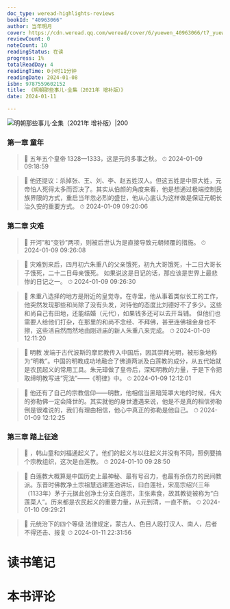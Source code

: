 ```yaml
---
doc_type: weread-highlights-reviews
bookId: "40963066"
author: 当年明月
cover: https://cdn.weread.qq.com/weread/cover/6/yuewen_40963066/t7_yuewen_409630661678700087.jpg
reviewCount: 0
noteCount: 10
readingStatus: 在读
progress: 1%
totalReadDay: 4
readingTime: 0小时11分钟
readingDate: 2024-01-08
isbn: 9787559602152
title: 《明朝那些事儿·全集（2021年 增补版）》
date: 2024-01-11

---
```


![ 明朝那些事儿·全集（2021年 增补版）|200](https://cdn.weread.qq.com/weread/cover/6/yuewen_40963066/t7_yuewen_409630661678700087.jpg)


### 第一章 童年

> 📌 五年五个皇帝
1328—1333，这是元的多事之秋。 
> ⏱ 2024-01-09 09:18:59 

> 📌 他还提议：杀掉张、王、刘、李、赵五姓汉人。但这五姓是中原大姓，元帝怕人死得太多而否决了。其实从伯颜的角度来看，他是想通过极端控制民族界限的方式，重启当年忽必烈的盛世，他从心底认为这样做是保证元朝长治久安的重要方式。 
> ⏱ 2024-01-09 09:20:06 

### 第二章 灾难

> 📌 开河”和“变钞”两项，则被后世认为是直接导致元朝倾覆的措施。 
> ⏱ 2024-01-09 09:26:08 

> 📌 灾难到来后，四月初六朱重八的父亲饿死，初九大哥饿死，十二日大哥长子饿死，二十二日母亲饿死。
如果说这是日记的话，那应该是世界上最悲惨的日记之一。 
> ⏱ 2024-01-09 09:26:30 

> 📌 朱重八选择的地方是附近的皇觉寺。在寺里，他从事着类似长工的工作，他突然发现那些和尚除了没有头发，对待他的态度比刘德好不了多少。这些和尚自己有田地，还能结婚（元代），如果钱多还可以去开当铺。
但他们也需要人给他们打杂，在那里的和尚不念经、不拜佛，甚至连佛祖金身也不擦，这些活自然而然地由刚进庙的新人朱重八来完成。 
> ⏱ 2024-01-09 12:11:20 

> 📌 明教
发端于古代波斯的摩尼教传入中国后，因其崇拜光明，被形象地称为“明教”。中国的明教成功地融合了佛道两派及白莲教的成分，从五代始就是农民起义的常用工具。朱元璋做了皇帝后，深知明教的力量，于是下令把取缔明教写进“宪法”——《明律》中。 
> ⏱ 2024-01-09 12:12:01 

> 📌 他还有了自己的宗教信仰——明教，他相信当黑暗笼罩大地的时候，伟大的弥勒佛一定会降世的。其实就他的身世遭遇来说，他是不是真的相信弥勒倒是很难说的，我们有理由相信，他心中真正的弥勒是他自己。 
> ⏱ 2024-01-09 12:12:25 

### 第三章 踏上征途

> 📌 ，韩山童和刘福通起义了。他们的起义与以往起义并没有不同，照例要搞个宗教组织，这次是白莲教。 
> ⏱ 2024-01-10 09:28:50 

> 📌 白莲教大概算是中国历史上最神秘、最有号召力，也最有杀伤力的民间教派。东晋时佛教净土宗祖慧远建莲池讲坛，曰白莲社，宋高宗绍兴三年（1133年）茅子元据此创净土分支白莲宗，主张素食，故其教徒被称为“白莲菜人”。历来都是农民起义的重要力量，从元到清，一直不断。 
> ⏱ 2024-01-10 09:29:21 

> 📌 元统治下的四个等级
法律规定，蒙古人、色目人殴打汉人、南人，后者不得还击、报复 
> ⏱ 2024-01-11 22:31:56 


# 读书笔记


# 本书评论
